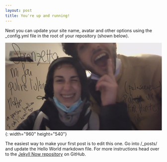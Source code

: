 ```yaml
---
layout: post
title: You're up and running!
---
```

Next you can update your site name, avatar and other options using the \_config.yml file in the root of your repository (shown below).

![](/uploads/ciao-stronzetto.jpg "bella foto"){: width="960" height="540"}

The easiest way to make your first post is to edit this one. Go into /\_posts/ and update the Hello World markdown file. For more instructions head over to the [Jekyll Now repository](https://github.com/barryclark/jekyll-now) on GitHub.